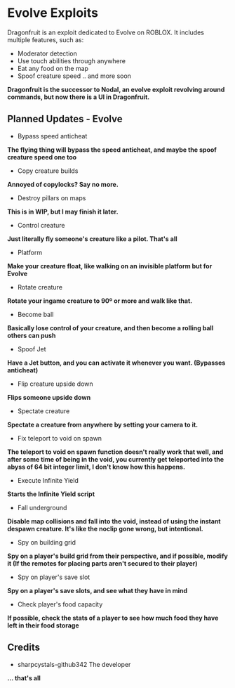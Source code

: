 # Evolve Exploits
Dragonfruit is an exploit dedicated to Evolve on ROBLOX. It includes multiple features, such as:
- Moderator detection
- Use touch abilities through anywhere
- Eat any food on the map
- Spoof creature speed
.. and more soon

**Dragonfruit is the successor to Nodal, an evolve exploit revolving around commands, but now there is a UI in Dragonfruit.**

## Planned Updates - Evolve
- Bypass speed anticheat

**The flying thing will bypass the speed anticheat, and maybe the spoof creature speed one too**
- Copy creature builds

**Annoyed of copylocks? Say no more.**
- Destroy pillars on maps

**This is in WIP, but I may finish it later.**
- Control creature

**Just literally fly someone's creature like a pilot. That's all**
- Platform

**Make your creature float, like walking on an invisible platform but for Evolve**
- Rotate creature

**Rotate your ingame creature to 90º or more and walk like that.**
- Become ball

**Basically lose control of your creature, and then become a rolling ball others can push**
- Spoof Jet

**Have a Jet button, and you can activate it whenever you want. (Bypasses anticheat)**
- Flip creature upside down

**Flips someone upside down**
- Spectate creature

**Spectate a creature from anywhere by setting your camera to it.**
- Fix teleport to void on spawn

**The teleport to void on spawn function doesn't really work that well, and after some time of being in the void, you currently get teleported into the abyss of 64 bit integer limit, I don't know how this happens.**
- Execute Infinite Yield

**Starts the Infinite Yield script**
- Fall underground

**Disable map collisions and fall into the void, instead of using the instant despawn creature. It's like the noclip gone wrong, but intentional.**
- Spy on building grid

**Spy on a player's build grid from their perspective, and if possible, modify it (If the remotes for placing parts aren't secured to their player)**
- Spy on player's save slot

**Spy on a player's save slots, and see what they have in mind**
- Check player's food capacity

**If possible, check the stats of a player to see how much food they have left in their food storage**

## Credits
- sharpcystals-github342 The developer

**... that's all**
